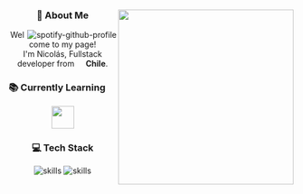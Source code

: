 <body>
<center>
<img  src="https://i.ibb.co/SQG0hqZ/descarga.gif"  align="right"  width="310px"  height="auto">
<h3> 💫 About Me</h3>
      <img src="https://spotify-github-profile.kittinanx.com/api/view?uid=bixtsicor&cover_image=true&theme=novatorem&show_offline=false&background_color=000000&interchange=true&bar_color=7750bc&bar_color_cover=false" alt="spotify-github-profile" align="right" />
<p>Welcome to my page! </br> I'm Nicolás, Fullstack developer from <img  src="https://cdn-icons-png.flaticon.com/128/197/197586.png"  width="13"/><b> Chile</b>.
<h3 align="left">📚 Currently Learning</h3>
<img  src="https://skillicons.dev/icons?i=vue,nodejs,nestjs"  height="40"/>
</div>
<br>
<h3>💻 Tech Stack</h3>
<p>
<img src="https://skillicons.dev/icons?i=js,ts,react,django,py,tailwind" alt="skills" />
<img src="https://skillicons.dev/icons?i=linux,docker,nodejs,mysql,vue,laravel" alt="skills" />
</p>

</center>
</body>

